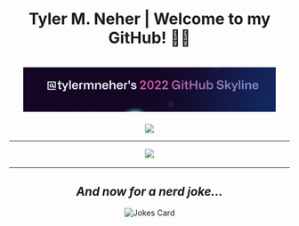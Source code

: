 <h1 align="center"> Tyler M. Neher | Welcome to my GitHub! 🧑‍💻</h1>

<!-- [![@tylermneher's Holopin board](https://holopin.io/api/user/board?user=tylermneher)](https://holopin.io/@tylermneher)
 -->
<br>

<div align="center">
<a href="https://skyline.github.com/tylermneher/2022" title="2022 GitHub Skyline"><img src="tylermneher-skyline-2022.png" alt="2022 GitHub Skyline" width="90%" /></a>
</div>

<br>

<div align="center">
<a href="https://github.com/tylermneher">
  <img align="center" src="https://github-readme-stats.vercel.app/api/top-langs/?username=tylermneher&theme=dark&hide_langs_below=1" />
</a>
 </div>

* * *

<div align="center">
<a href="https://www.hamqsl.com/solar.html" title="Click to add Solar-Terrestrial Data to your website!"><img src="https://www.hamqsl.com/solarsun.php"></a>
</div>


* * * 

<div align="center">
 <h2><i>And now for a nerd joke...</h2></i>

![Jokes Card](https://readme-jokes.vercel.app/api) 
</div>
